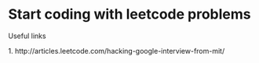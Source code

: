 # Start coding with leetcode problems

Useful links
<p>1. http://articles.leetcode.com/hacking-google-interview-from-mit/

